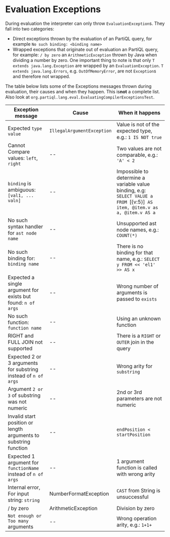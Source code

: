 # Evaluation Exceptions

During evaluation the interpreter can only throw `EvaluationException`s. They fall into two categories: 
* ​Direct exceptions thrown by the evaluation of an PartiQL query, for example `No such binding: <binding name>`
* Wrapped exceptions that originate out of evaluation an PartiQL query, for example: `/ by zero` an `ArithmeticException` 
  thrown by Java when dividing a number by zero. One important thing to note is that only `T extends java.lang.Exception` 
  are wrapped by an `EvaluationException`. `T extends java.lang.Errors`, e.g. `OutOfMemoryError`, are not `Exception`s 
  and therefore not wrapped.
 
The table below lists some of the Exceptions messages thrown during evaluation, their causes and when they happen. 
This is ​**not** a complete list. Also look at `org.partiql.lang.eval.EvaluatingCompilerExceptionsTest`.

| Exception message        | Cause           | When it happens  |
| ------------------------ |-----------------| -----------------|
| ​​​​​​​​Expected `type` `value`  | `IllegalArgumentException` | Value is not of the expected type, e.g.: `1 IS NOT true` |
| Cannot Compare values: `left`, `right` | -- | Two values are not comparable, e.g.: `'A' < 2` |
| `binding` is ambiguous: `[val1, ... valn]` | -- | Impossible to determine a variable value binding, e.g: `SELECT VALUE a FROM `[{v:5}]` AS item, @item.v as a, @item.v AS a` |
| No such syntax handler for `ast node name`| -- | Unsupported ast node names, e.g.: `COUNT(*)` | 
| No such binding for: `binding name` | -- | There is no binding for that name, e.g.: `SELECT y FROM << 'el1' >> AS x` |
| Expected a single argument for exists but found: `n of args`| -- | Wrong number of arguments is passed to `exists` |
| No such function: `function name` | -- | Using an unknown function |
| RIGHT and FULL JOIN not supported | -- | There is a `RIGHT` or `OUTER` join in the query |
| Expected 2 or 3 arguments for substring instead of `n of args` | -- | Wrong arity for `substring` |
| Argument `2 or 3` of substring was not numeric | -- | 2nd or 3rd parameters are not numeric |  
| Invalid start position or length arguments to substring function | -- | `endPosition < startPosition` |
| Expected 1 argument for `functionName` instead of `n of args` | -- | 1 argument function is called with wrong arity |
| Internal error, For input string: `string` | NumberFormatException | `CAST` from String is unsuccessful  |
| / by zero | ArithmeticException | Division by zero | 
| `Not enough or Too many` arguments | -- | Wrong operation arity, e.g.: `1+1+` |

